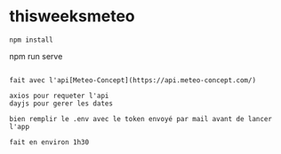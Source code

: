 # thisweeksmeteo

```
npm install
```

npm run serve

```

fait avec l'api[Meteo-Concept](https://api.meteo-concept.com/)

axios pour requeter l'api
dayjs pour gerer les dates

bien remplir le .env avec le token envoyé par mail avant de lancer l'app

fait en environ 1h30
```
